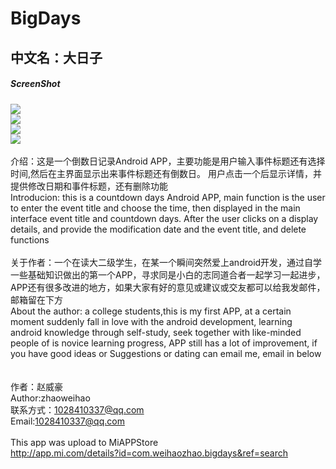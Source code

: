 # BigDays
## 中文名：大日子
##### ScreenShot
![](https://github.com/zhaoweihaoChina/BigDays/blob/master/raw/master/ScreenShot/1.png)<br>
![](https://github.com/zhaoweihaoChina/BigDays/blob/master/raw/master/ScreenShot/2.png)<br>
![](https://github.com/zhaoweihaoChina/BigDays/blob/master/raw/master/ScreenShot/3.png)<br>
![](https://github.com/zhaoweihaoChina/BigDays/blob/master/raw/master/ScreenShot/4.png)<br><br>
介绍：这是一个倒数日记录Android APP，主要功能是用户输入事件标题还有选择时间,然后在主界面显示出来事件标题还有倒数日。
用户点击一个后显示详情，并提供修改日期和事件标题，还有删除功能<br>
Introducion: this is a countdown days  Android APP, main function is the user to enter the event title and choose the time, then displayed in the main interface event title and countdown days.  After the user clicks on a display details, and provide the modification date and the event title, and delete functions <br><br>
关于作者：一个在读大二级学生，在某一个瞬间突然爱上android开发，通过自学一些基础知识做出的第一个APP，寻求同是小白的志同道合者一起学习一起进步，APP还有很多改进的地方，如果大家有好的意见或建议或交友都可以给我发邮件，邮箱留在下方<br>
About the author: a college students,this is my first APP, at a certain moment suddenly fall in love with the android development, learning android knowledge through self-study, seek together with like-minded people of is novice learning progress, APP still has a lot of improvement, if you have good ideas or Suggestions or dating can email me, email in below <br><br><br>
作者：赵威豪<br>
Author:zhaoweihao<br>
联系方式：1028410337@qq.com<br>
Email:1028410337@qq.com<br><br>
This app was upload to MiAPPStore<br>
http://app.mi.com/details?id=com.weihaozhao.bigdays&ref=search


